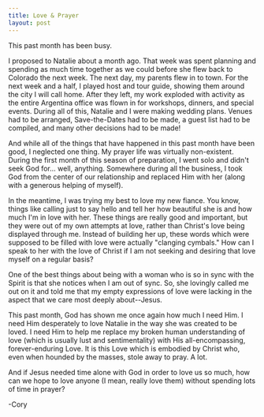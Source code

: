 ```yaml
---
title: Love & Prayer
layout: post
---
```


This past month has been busy.

I proposed to Natalie about a month ago. That week was spent planning and spending as much time together as we could before
she flew back to Colorado the next week. The next day, my parents flew in to town. For the next week and a half,
I played host and tour guide, showing them around the city I will call home. After they left, my work exploded
with activity as the entire Argentina office was flown in for workshops, dinners, and special events. 
During all of this, Natalie and I were making wedding plans. Venues had to be arranged, Save-the-Dates had to be made, a guest list had to be compiled, and many other decisions had to be made!

And while all of the things that have happened in this past month have been good, I neglected one thing. My prayer
life was virtually non-existent. During the first month of this season of preparation, I went solo and didn't seek God for...
well, anything. Somewhere during all the business, I took God from the center of our relationship and replaced Him with her
(along with a generous helping of myself).

In the meantime, I was trying my best to love my new fiance. You know, things like calling
just to say hello and tell her how beautiful she is and how much I'm in love with her. These things are really
good and important, but they were out of my own attempts at love, rather than Christ's love being displayed through me.
Instead of building her up, these words which were supposed to be filled with love were actually "clanging cymbals."
How can I speak to her with the love of Christ if I am not seeking and desiring that love myself on a regular basis?

One of the best things about being with a woman who is so in sync with the Spirit is that she notices
when I am out of sync. So, she lovingly called me out on it and told me that 
my empty expressions of love were lacking in the aspect that we care most deeply about--Jesus.

This past month, God has shown me once again how much I need Him. I need Him desperately to love Natalie in the
way she was created to be loved. I need Him to help me replace my broken human understanding of love 
(which is usually lust and sentimentality) with His all-encompassing, forever-enduring Love. It is this Love which is
embodied by Christ who, even when hounded by the masses, stole away to pray. A lot. 

And if Jesus needed time alone with God in order to love us so much, how can we hope to love anyone (I mean, really love them)
without spending lots of time in prayer? 

-Cory
